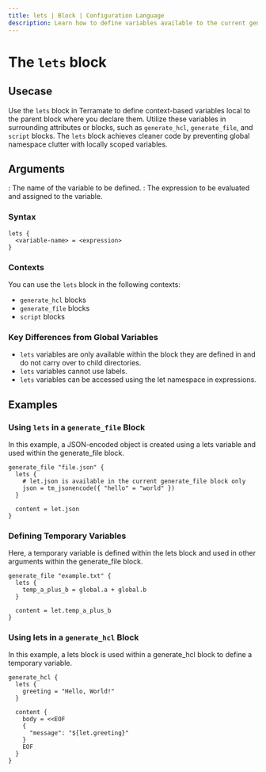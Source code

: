 ```yaml
---
title: lets | Block | Configuration Language
description: Learn how to define variables available to the current generate_hcl block only using the lets block.
---
```


# The `lets` block

## Usecase

Use the `lets` block in Terramate to define context-based variables local to the parent block where you declare them. Utilize these variables in surrounding attributes or blocks, such as `generate_hcl`, `generate_file`, and `script` blocks. The `lets` block achieves cleaner code by preventing global namespace clutter with locally scoped variables.

## Arguments

<variable-name>: The name of the variable to be defined.
<expression>: The expression to be evaluated and assigned to the variable.

### Syntax

```hcl
lets {
  <variable-name> = <expression>
}
```
### Contexts

You can use the `lets` block in the following contexts:
- `generate_hcl` blocks
- `generate_file` blocks
- `script` blocks

### Key Differences from Global Variables

- `lets` variables are only available within the block they are defined in and do not carry over to child directories.
- `lets` variables cannot use labels.
- `lets` variables can be accessed using the let namespace in expressions.

## Examples

### Using `lets` in a `generate_file` Block

In this example, a JSON-encoded object is created using a lets variable and used within the generate_file block.

```hcl
generate_file "file.json" {
  lets {
    # let.json is available in the current generate_file block only
    json = tm_jsonencode({ "hello" = "world" })
  }

  content = let.json
}
```
### Defining Temporary Variables

Here, a temporary variable is defined within the lets block and used in other arguments within the generate_file block.

```hcl
generate_file "example.txt" {
  lets {
    temp_a_plus_b = global.a + global.b
  }

  content = let.temp_a_plus_b
}
```
### Using lets in a `generate_hcl` Block

In this example, a lets block is used within a generate_hcl block to define a temporary variable.

```hcl
generate_hcl {
  lets {
    greeting = "Hello, World!"
  }

  content {
    body = <<EOF
    {
      "message": "${let.greeting}"
    }
    EOF
  }
}
```
